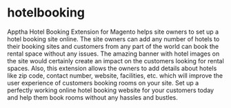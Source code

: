 hotelbooking
============

Apptha Hotel Booking Extension for Magento helps site owners to set up a hotel booking site online. The site owners can add any number of hotels to their booking sites and customers from any part of the world can book the rental space without any issues. The amazing banner with hotel images on the site would certainly create an impact on the customers looking for rental spaces. Also, this extension allows the owners to add details about hotels like zip code, contact number, website, facilities, etc. which will improve the user experience of customers booking rooms on your site. Set up a perfectly working online hotel booking website for your customers today and help them book rooms without any hassles and bustles.
